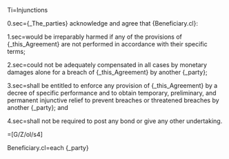 Ti=Injunctions

0.sec={_The_parties} acknowledge and agree that {Beneficiary.cl}:

1.sec=would be irreparably harmed if any of the provisions of {_this_Agreement} are not performed in accordance with their specific terms;

2.sec=could not be adequately compensated in all cases by monetary damages alone for a breach of {_this_Agreement} by another {_party};

3.sec=shall be entitled to enforce any provision of {_this_Agreement} by a decree of specific performance and to obtain temporary, preliminary, and permanent injunctive relief to prevent breaches or threatened breaches by another {_party}; and 

4.sec=shall not be required to post any bond or give any other undertaking.

=[G/Z/ol/s4]

Beneficiary.cl=each {_party}